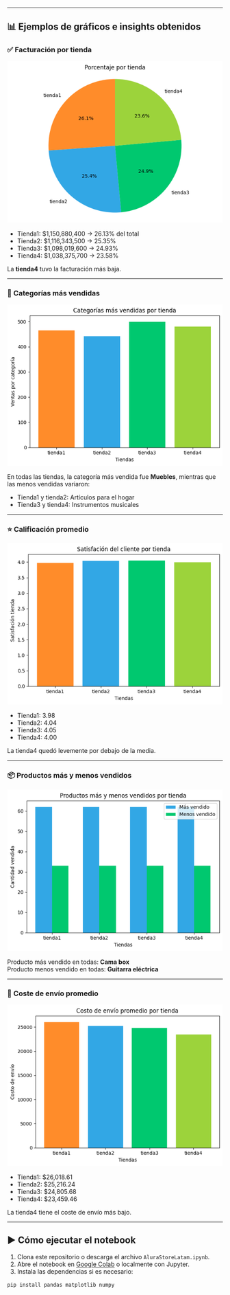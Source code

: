 
---

## 📊 Ejemplos de gráficos e insights obtenidos

### ✅ Facturación por tienda
![Facturación](images/facturacion.png)

- Tienda1: $1,150,880,400 → 26.13% del total
- Tienda2: $1,116,343,500 → 25.35%
- Tienda3: $1,098,019,600 → 24.93%
- Tienda4: $1,038,375,700 → 23.58%

La **tienda4** tuvo la facturación más baja.

---

### 🛒 Categorías más vendidas
![Categorías](images/categorias.png)

En todas las tiendas, la categoría más vendida fue **Muebles**, mientras que las menos vendidas variaron:  
- Tienda1 y tienda2: Artículos para el hogar
- Tienda3 y tienda4: Instrumentos musicales

---

### ⭐ Calificación promedio
![Satisfacción](images/satisfacion.png)

- Tienda1: 3.98
- Tienda2: 4.04
- Tienda3: 4.05
- Tienda4: 4.00

La tienda4 quedó levemente por debajo de la media.

---

### 📦 Productos más y menos vendidos
![Productos vendidos](images/productos_vendidos.png)

Producto más vendido en todas: **Cama box**  
Producto menos vendido en todas: **Guitarra eléctrica**

---

### 🚚 Coste de envío promedio
![Envío promedio](images/envio_promedio.png)

- Tienda1: $26,018.61
- Tienda2: $25,216.24
- Tienda3: $24,805.68
- Tienda4: $23,459.46

La tienda4 tiene el coste de envío más bajo.

---

## ▶️ Cómo ejecutar el notebook

1. Clona este repositorio o descarga el archivo `AluraStoreLatam.ipynb`.
2. Abre el notebook en [Google Colab](https://colab.research.google.com/) o localmente con Jupyter.
3. Instala las dependencias si es necesario:
```bash
pip install pandas matplotlib numpy
